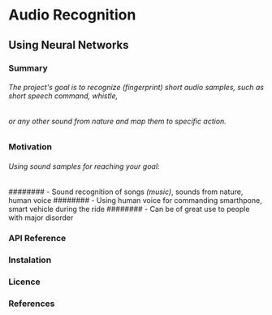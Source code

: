 # Audio Recognition
## Using Neural Networks

### Summary

###### The project's goal is to recognize *(fingerprint)* short audio samples, such as short speech command, whistle, 
###### or any other sound from nature and map them to specific action.

### Motivation

###### Using sound samples for reaching your goal:
########    - Sound recognition of songs *(music)*, sounds from nature, human voice
########    - Using human voice for commanding smarthpone, smart vehicle during the ride
########    - Can be of great use to people with major disorder

### API Reference

### Instalation

### Licence

### References
